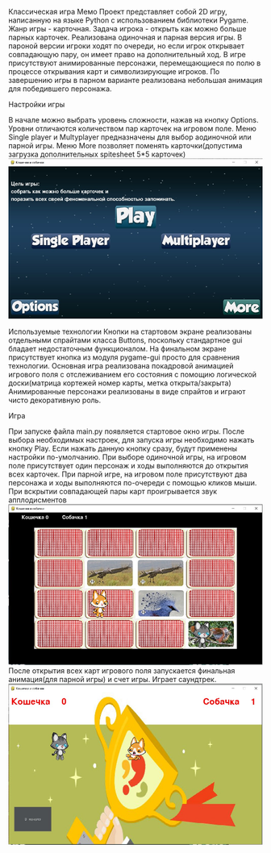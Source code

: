 Классическая игра Мемо
Проект представляет собой 2D игру, написанную на языке Python с использованием библиотеки Pygame. 
Жанр игры - карточная. 
Задача игрока - открыть как можно больше парных карточек.
Реализована одиночная и парная версия игры.
В пароной версии игроки ходят по очереди, но если игрок открывает совпадающую пару, он имеет право на дополнительный ход.
В игре присутствуют анимированные персонажи, перемещающиеся по полю в процессе открывания карт и символизирующие игроков.
По завершению игры в парном варианте реализована небольшая анимация для победившего персонажа.

Настройки игры

В начале можно выбрать уровень сложности, нажав на кнопку Options. Уровни отличаются количеством пар карточек на игровом поле.
Меню Single player и Multyplayer предназначены для выбор аодиночной или парной игры.
Меню More позволяет поменять карточки(допустима загрузка дополнительных spitesheet 5*5 карточек)
![alt text](https://github.com/InfGAI/cats-n-dogs/blob/dev/screens/menu.jpg)

Используемые технологии
Кнопки на стартовом экране реализованы отдельными спрайтами класса Buttons, поскольку стандартное gui бладает недостаточным функционалом.
На финальном экране присутствует кнопка из модуля pygame-gui просто для сравнения технологии.
Основная игра реализована покадровой анимацией игрового поля с отслеживанием его состояния с помощию логической доски(матрица кортежей номер карты, метка открыта/закрыта)
Анимированные персонажи реализованы в виде спрайтов и играют чисто декоративную роль.

Игра

При запуске файла main.py появляется стартовое окно игры. После выбора необходимых настроек,  для запуска игры необходимо нажать кнопку Play. Если нажать данную кнопку сразу, будут применены настройки по-умолчанию.
При выборе одиночной игры, на игровом поле присутствует один персонаж и ходы выполняются до открытия всех карточек.
При парной игре, на игровом поле присутствуют два персонажа и ходы выполняются по-очереди с помощью кликов мыши. При вскрытии совпадающей пары карт проигрывается звук апплодисментов
![alt text](https://github.com/InfGAI/cats-n-dogs/blob/dev/screens/game.jpg)
После открытия всех карт игрового поля запускается финальная анимация(для парной игры) и счет игры. Играет саундтрек.
![alt text](https://github.com/InfGAI/cats-n-dogs/blob/dev/screens/final.jpg)






